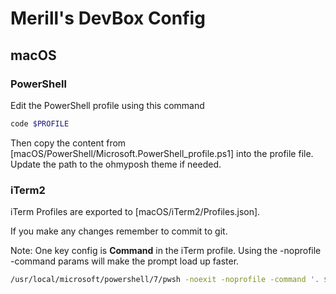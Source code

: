 # Merill's DevBox Config

## macOS

### PowerShell

Edit the PowerShell profile using this command

```powershell
code $PROFILE
```

Then copy the content from [macOS/PowerShell/Microsoft.PowerShell_profile.ps1] into the profile file. Update the path to the ohmyposh theme if needed.

### iTerm2

iTerm Profiles are exported to [macOS/iTerm2/Profiles.json].

If you make any changes remember to commit to git.

Note: One key config is **Command** in the iTerm profile. Using the -noprofile -command params will make the prompt load up faster.

```bash
/usr/local/microsoft/powershell/7/pwsh -noexit -noprofile -command '. $PROFILE’
```

